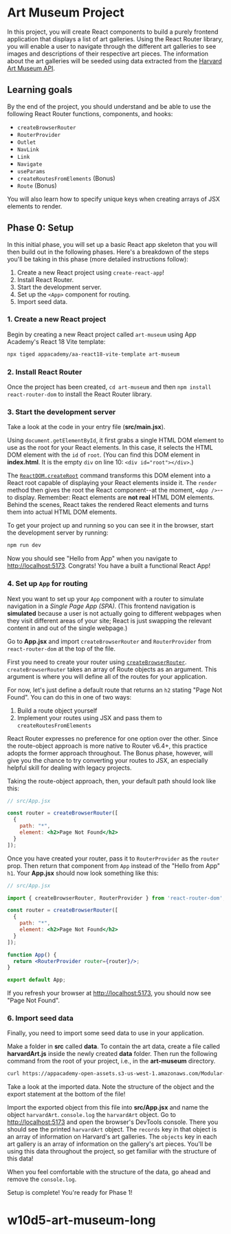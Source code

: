 # Art Museum Project

In this project, you will create React components to build a purely frontend
application that displays a list of art galleries. Using the React Router
library, you will enable a user to navigate through the different art galleries
to see images and descriptions of their respective art pieces. The information
about the art galleries will be seeded using data extracted from the [Harvard
Art Museum API].

## Learning goals

By the end of the project, you should understand and be able to use the
following React Router functions, components, and hooks:

* `createBrowserRouter`
* `RouterProvider`
* `Outlet`
* `NavLink`
* `Link`
* `Navigate`
* `useParams`
* `createRoutesFromElements` (Bonus)
* `Route` (Bonus)

You will also learn how to specify unique keys when creating arrays of JSX
elements to render.

## Phase 0: Setup

In this initial phase, you will set up a basic React app skeleton that you will
then build out in the following phases. Here's a breakdown of the steps you'll
be taking in this phase (more detailed instructions follow):

1. Create a new React project using `create-react-app`!
2. Install React Router.
3. Start the development server.
4. Set up the `<App>` component for routing.
5. Import seed data.

### 1. Create a new React project

Begin by creating a new React project called `art-museum` using App Academy's
React 18 Vite template:

```bash
npx tiged appacademy/aa-react18-vite-template art-museum
```

### 2. Install React Router

Once the project has been created, `cd art-museum` and then `npm install
react-router-dom` to install the React Router library.

### 3. Start the development server

Take a look at the code in your entry file (__src/main.jsx__).

Using `document.getElementById`, it first grabs a single HTML DOM element to use
as the root for your React elements. In this case, it selects the HTML DOM
element with the `id` of `root`. (You can find this DOM element in
__index.html__. It is the empty `div` on line 10: `<div id="root"></div>`.)

The [`ReactDOM.createRoot`] command transforms this DOM element into a React
root capable of displaying your React elements inside it. The `render` method
then gives the root the React component--at the moment, `<App />`--to display.
Remember: React elements are __not real__ HTML DOM elements. Behind the scenes,
React takes the rendered React elements and turns them into actual HTML DOM
elements.

To get your project up and running so you can see it in the
browser, start the development server by running:

```bash
npm run dev
```

Now you should see "Hello from App" when you navigate to
[http://localhost:5173]. Congrats! You have a built a functional React App!

### 4. Set up `App` for routing

Next you want to set up your `App` component with a router to simulate
navigation in a _Single Page App (SPA)_. (This frontend navigation is
__simulated__ because a user is not actually going to different webpages when
they visit different areas of your site; React is just swapping the relevant
content in and out of the single webpage.)

Go to __App.jsx__ and import `createBrowserRouter` and `RouterProvider` from
`react-router-dom` at the top of the file.

First you need to create your router using [`createBrowserRouter`].
`createBrowserRouter` takes an array of Route objects as an argument. This
argument is where you will define all of the routes for your application.

For now, let's just define a default route that returns an `h2` stating "Page
Not Found". You can do this in one of two ways:

1. Build a route object yourself
2. Implement your routes using JSX and pass them to `createRoutesFromElements`

React Router expresses no preference for one option over the other. Since the
route-object approach is more native to Router v6.4+, this practice adopts the
former approach throughout. The Bonus phase, however, will give you the chance
to try converting your routes to JSX, an especially helpful skill for dealing
with legacy projects.

Taking the route-object approach, then, your default path should look like this:

```jsx
// src/App.jsx

const router = createBrowserRouter([
  { 
    path: "*",
    element: <h2>Page Not Found</h2>
  }
]);
```

Once you have created your router, pass it to `RouterProvider` as the `router`
prop. Then return that component from `App` instead of the "Hello from App"
`h1`. Your __App.jsx__ should now look something like this:

```jsx
// src/App.jsx

import { createBrowserRouter, RouterProvider } from 'react-router-dom';

const router = createBrowserRouter([
  { 
    path: "*",
    element: <h2>Page Not Found</h2>
  }
]);

function App() {
  return <RouterProvider router={router}/>;
}

export default App;
```

If you refresh your browser at [http://localhost:5173], you should now see "Page
Not Found".

### 6. Import seed data

Finally, you need to import some seed data to use in your application.

Make a folder in __src__ called __data__. To contain the art data, create a file
called __harvardArt.js__ inside the newly created __data__ folder. Then run the
following command from the root of your project, i.e., in the __art-museum__
directory.

```sh
curl https://appacademy-open-assets.s3-us-west-1.amazonaws.com/Modular-Curriculum/content/react-redux/topics/intro-to-react/projects/art-museum/harvardArt.js > src/data/harvardArt.js
```

Take a look at the imported data. Note the structure of the object and the
export statement at the bottom of the file!

Import the exported object from this file into __src/App.jsx__ and name
the object `harvardArt`. `console.log` the `harvardArt` object. Go to
[http://localhost:5173] and open the browser's DevTools console. There you
should see the printed `harvardArt` object. The `records` key in that object is
an array of information on Harvard's art galleries. The `objects` key in each
art gallery is an array of information on the gallery's art pieces. You'll be
using this data throughout the project, so get familiar with the structure of
this data!

When you feel comfortable with the structure of the data, go ahead and remove
the `console.log`.

Setup is complete! You're ready for Phase 1!

[http://localhost:5173]: http://localhost:5173
[Harvard Art Museum API]: https://www.harvardartmuseums.org/collections/api
[`ReactDOM.createRoot`]: https://react.dev/reference/react-dom/client/createRoot
[`createBrowserRouter`]: https://reactrouter.com/en/main/routers/create-browser-router
# w10d5-art-museum-long
